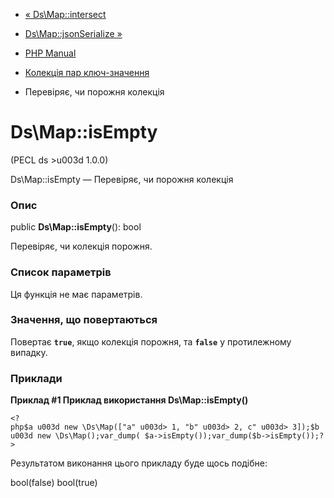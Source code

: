 - [« Ds\Map::intersect](ds-map.intersect.md)
- [Ds\Map::jsonSerialize »](ds-map.jsonserialize.md)

- [PHP Manual](index.md)
- [Колекція пар ключ-значення](class.ds-map.md)
- Перевіряє, чи порожня колекція

# Ds\Map::isEmpty

(PECL ds \>u003d 1.0.0)

Ds\Map::isEmpty — Перевіряє, чи порожня колекція

### Опис

public **Ds\Map::isEmpty**(): bool

Перевіряє, чи колекція порожня.

### Список параметрів

Ця функція не має параметрів.

### Значення, що повертаються

Повертає **`true`**, якщо колекція порожня, та **`false`** у протилежному
випадку.

### Приклади

**Приклад #1 Приклад використання **Ds\Map::isEmpty()****

` <?php$a u003d new \Ds\Map(["a" u003d> 1, "b" u003d> 2, c" u003d> 3]);$b u003d new \Ds\Map();var_dump( $a->isEmpty());var_dump($b->isEmpty());?> `

Результатом виконання цього прикладу буде щось подібне:

bool(false)
bool(true)
